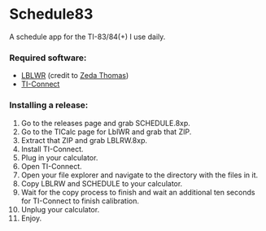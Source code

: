 # Schedule83
A schedule app for the TI-83/84(+) I use daily.

### Required software:
- [LBLWR](https://www.ticalc.org/archives/files/fileinfo/470/47097.html) (credit to [Zeda Thomas](https://www.ticalc.org/archives/files/authors/106/10625.html))
- [TI-Connect](https://education.ti.com/en/products/computer-software/ti-connect-sw "ti.com")

### Installing a release:
01. Go to the releases page and grab SCHEDULE.8xp.
02. Go to the TICalc page for LblWR and grab that ZIP.
03. Extract that ZIP and grab LBLRW.8xp.
04. Install TI-Connect.
05. Plug in your calculator.
06. Open TI-Connect.
07. Open your file explorer and navigate to the directory with the files in it.
08. Copy LBLRW and SCHEDULE to your calculator.
09. Wait for the copy process to finish and wait an additional ten seconds for TI-Connect to finish calibration.
10. Unplug your calculator.
11. Enjoy.
